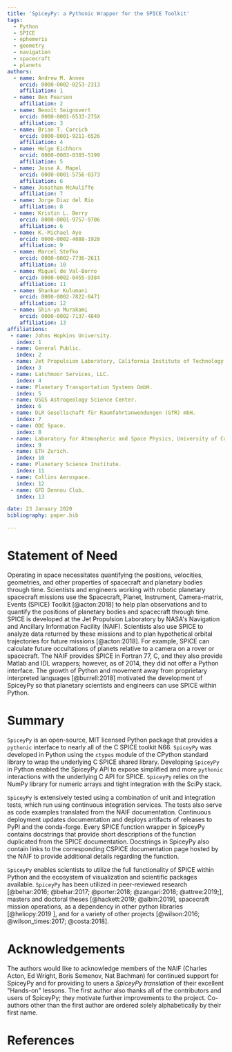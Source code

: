 ```yaml
---
title: 'SpiceyPy: a Pythonic Wrapper for the SPICE Toolkit'
tags:
  - Python
  - SPICE
  - ephemeris
  - geometry
  - navigation
  - spacecraft
  - planets
authors:
  - name: Andrew M. Annex
    orcid: 0000-0002-0253-2313
    affiliation: 1
  - name: Ben Pearson
    affiliation: 2
  - name: Benoît Seignovert
    orcid: 0000-0001-6533-275X
    affiliation: 3
  - name: Brian T. Carcich
    orcid: 0000-0001-9211-6526
    affiliation: 4
  - name: Helge Eichhorn
    orcid: 0000-0003-0303-5199
    affiliation: 5
  - name: Jesse A. Mapel
    orcid: 0000-0001-5756-0373
    affiliation: 6
  - name: Jonathan McAuliffe
    affiliation: 7
  - name: Jorge Diaz del Rio
    affiliation: 8
  - name: Kristin L. Berry
    orcid: 0000-0001-9757-9706
    affiliation: 6
  - name: K.-Michael Aye
    orcid: 0000-0002-4088-1928
    affiliation: 9
  - name: Marcel Stefko
    orcid: 0000-0002-7736-2611
    affiliation: 10
  - name: Miguel de Val-Borro
    orcid: 0000-0002-0455-9384
    affiliation: 11
  - name: Shankar Kulumani
    orcid: 0000-0002-7822-0471
    affiliation: 12
  - name: Shin-ya Murakami
    orcid: 0000-0002-7137-4849
    affiliation: 13
affiliations:
 - name: Johns Hopkins University.
   index: 1
 - name: General Public.
   index: 2
 - name: Jet Propulsion Laboratory, California Institute of Technology.
   index: 3
 - name: Latchmoor Services, LLC.
   index: 4
 - name: Planetary Transportation Systems GmbH.
   index: 5
 - name: USGS Astrogeology Science Center.
   index: 6
 - name: DLR Gesellschaft für Raumfahrtanwendungen (GfR) mbH.
   index: 7
 - name: ODC Space.
   index: 8
 - name: Laboratory for Atmospheric and Space Physics, University of Colorado.
   index: 9
 - name: ETH Zurich.
   index: 10
 - name: Planetary Science Institute.
   index: 11
 - name: Collins Aerospace.
   index: 12
 - name: GFD Dennou Club.
   index: 13

date: 23 January 2020
bibliography: paper.bib

---
```

# Statement of Need

Operating in space necessitates quantifying the positions, velocities, geometries, and other properties of spacecraft and planetary
 bodies through time. 
Scientists and engineers working with robotic planetary spacecraft missions use the Spacecraft, Planet, Instrument, Camera-matrix, Events
 (SPICE) Toolkit [@acton:2018] to help plan observations and to quantify the positions of planetary bodies and spacecraft through time. 
SPICE is developed at the Jet Propulsion Laboratory by NASA's Navigation and Ancillary Information Facility (NAIF). Scientists also use
 SPICE to analyze data returned by these missions and to plan hypothetical orbital trajectories for future missions [@acton:2018]. 
For example, SPICE can calculate future occultations of planets relative to a camera on a rover or spacecraft. 
The NAIF provides SPICE in Fortran 77, C, and they also provide Matlab and IDL wrappers; however, as of 2014, they did not offer a Python
 interface. 
The growth of Python and movement away from proprietary interpreted languages [@burrell:2018] motivated the development of SpiceyPy so
 that planetary scientists and engineers can use SPICE within Python. 

# Summary

``SpiceyPy`` is an open-source, MIT licensed Python package that provides a ``pythonic`` interface to nearly all of the C SPICE toolkit N66. 
``SpiceyPy`` was developed in Python using the ``ctypes`` module of the CPython standard library to wrap the underlying C SPICE shared library. 
Developing ``SpiceyPy`` in Python enabled the SpiceyPy API to expose simplified and more ``pythonic`` interactions with the underlying C API for SPICE.
``SpiceyPy`` relies on the NumPy library for numeric arrays and tight integration with the SciPy stack.

``SpiceyPy`` is extensively tested using a combination of unit and integration tests, which run using continuous integration services. 
The tests also serve as code examples translated from the NAIF documentation. 
Continuous deployment updates documentation and deploys artifacts of releases to PyPI and the conda-forge. 
Every SPICE function wrapper in SpiceyPy contains docstrings that provide short descriptions of the function duplicated from the SPICE
 documentation. 
Docstrings in SpiceyPy also contain links to the corresponding CSPICE documentation page hosted by the NAIF to provide additional details
 regarding the function. 

``SpiceyPy`` enables scientists to utilize the full functionality of SPICE within Python and the ecosystem of visualization and
 scientific packages available. 
``SpiceyPy`` has been utilized in peer-reviewed research [@behar:2016; @behar:2017; @porter:2018; @zangari:2018; @attree:2019;], masters
 and doctoral theses [@hackett:2019; @albin:2019], spacecraft mission operations, as a dependency in other python libraries [@heliopy:2019
 ], and for a variety of other projects [@wilson:2016; @wilson_times:2017; @costa:2018]. 

# Acknowledgements
The authors would like to acknowledge members of the NAIF (Charles Acton, Ed Wright, Boris Semenov, Nat Bachman) for continued support for
 SpiceyPy and for providing to users a *SpiceyPy translation* of their excellent "Hands-on" lessons. 
The first author also thanks all of the contributors and users of SpiceyPy; they motivate further improvements to the project. 
Co-authors other than the first author are ordered solely alphabetically by their first name. 

# References
